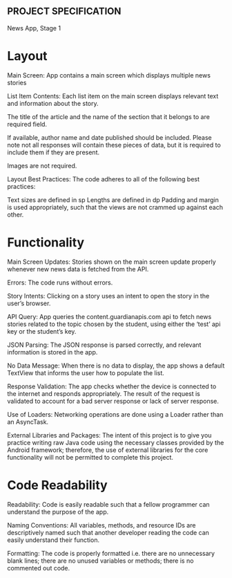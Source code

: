 ## PROJECT SPECIFICATION

   News App, Stage 1
   
# Layout

Main Screen:
App contains a main screen which displays multiple news stories

List Item Contents:
Each list item on the main screen displays relevant text and information about the story.

The title of the article and the name of the section that it belongs to are required field.

If available, author name and date published should be included. Please note not all responses will contain these pieces of data, but it is required to include them if they are present.

Images are not required.

Layout Best Practices:
The code adheres to all of the following best practices:

Text sizes are defined in sp
Lengths are defined in dp
Padding and margin is used appropriately, such that the views are not crammed up against each other.

# Functionality

Main Screen Updates:
Stories shown on the main screen update properly whenever new news data is fetched from the API.

Errors:
The code runs without errors.

Story Intents:
Clicking on a story uses an intent to open the story in the user’s browser.

API Query:
App queries the content.guardianapis.com api to fetch news stories related to the topic chosen by the student, using either the ‘test’ api key or the student’s key.

JSON Parsing:
The JSON response is parsed correctly, and relevant information is stored in the app.

No Data Message:
When there is no data to display, the app shows a default TextView that informs the user how to populate the list.

Response Validation:
The app checks whether the device is connected to the internet and responds appropriately. The result of the request is validated to account for a bad server response or lack of server response.

Use of Loaders:
Networking operations are done using a Loader rather than an AsyncTask.

External Libraries and Packages:
The intent of this project is to give you practice writing raw Java code using the necessary classes provided by the Android framework; therefore, the use of external libraries for the core functionality will not be permitted to complete this project.

# Code Readability

Readability:
Code is easily readable such that a fellow programmer can understand the purpose of the app.

Naming Conventions:
All variables, methods, and resource IDs are descriptively named such that another developer reading the code can easily understand their function.

Formatting:
The code is properly formatted i.e. there are no unnecessary blank lines; there are no unused variables or methods; there is no commented out code.
   
   
